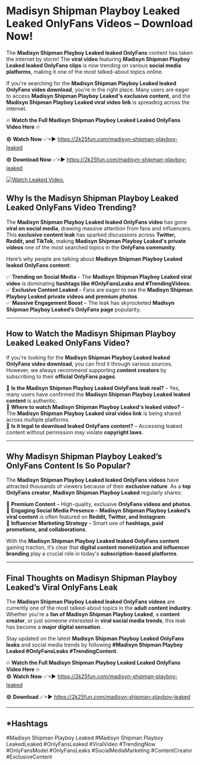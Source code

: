 # Madisyn Shipman Playboy Leaked Leaked OnlyFans Videos – Download Now!

The **Madisyn Shipman Playboy Leaked leaked OnlyFans** content has taken the internet by storm! The **viral video** featuring **Madisyn Shipman Playboy Leaked leaked OnlyFans clips** is now trending on various **social media platforms**, making it one of the most talked-about topics online.  

If you're searching for the **Madisyn Shipman Playboy Leaked leaked OnlyFans video download**, you’re in the right place. Many users are eager to access **Madisyn Shipman Playboy Leaked's exclusive content**, and the **Madisyn Shipman Playboy Leaked viral video link** is spreading across the internet.  

🔥 **Watch the Full Madisyn Shipman Playboy Leaked Leaked OnlyFans Video Here** 🔥  

🟢 **Watch Now** ✅=► https://2k25fun.com/madisyn-shipman-playboy-leaked

🟢 **Download Now** ✅=► https://2k25fun.com/madisyn-shipman-playboy-leaked

[![Watch Leaked Video.](https://miro.medium.com/v2/resize:fit:828/format:webp/1*cilzJN44JGOrTw9NJCrNHA.gif "Watch Leaked Video")](https://2k25fun.com/madisyn-shipman-playboy-leaked)

## **Why Is the Madisyn Shipman Playboy Leaked Leaked OnlyFans Video Trending?**  

The **Madisyn Shipman Playboy Leaked leaked OnlyFans video** has gone **viral on social media**, drawing massive attention from fans and influencers. This **exclusive content leak** has sparked discussions across **Twitter, Reddit, and TikTok**, making **Madisyn Shipman Playboy Leaked's private videos** one of the most searched topics in the **OnlyFans community**.  

Here’s why people are talking about **Madisyn Shipman Playboy Leaked leaked OnlyFans content**:  

✅ **Trending on Social Media** – The **Madisyn Shipman Playboy Leaked viral video** is dominating **hashtags like #OnlyFansLeaks and #TrendingVideos**.  
✅ **Exclusive Content Leaked** – Fans are eager to see the **Madisyn Shipman Playboy Leaked private videos and premium photos**.  
✅ **Massive Engagement Boost** – The leak has skyrocketed **Madisyn Shipman Playboy Leaked’s OnlyFans page** popularity.  

---

## **How to Watch the Madisyn Shipman Playboy Leaked Leaked OnlyFans Video?**  

If you're looking for the **Madisyn Shipman Playboy Leaked leaked OnlyFans video download**, you can find it through various sources. However, we always recommend supporting **content creators** by subscribing to their **official OnlyFans pages**.  

🔹 **Is the Madisyn Shipman Playboy Leaked OnlyFans leak real?** – Yes, many users have confirmed the **Madisyn Shipman Playboy Leaked leaked content** is authentic.  
🔹 **Where to watch Madisyn Shipman Playboy Leaked's leaked video?** – The **Madisyn Shipman Playboy Leaked viral video link** is being shared across multiple platforms.  
🔹 **Is it legal to download leaked OnlyFans content?** – Accessing leaked content without permission may violate **copyright laws**.  

---

## **Why Madisyn Shipman Playboy Leaked’s OnlyFans Content Is So Popular?**  

The **Madisyn Shipman Playboy Leaked leaked OnlyFans videos** have attracted thousands of viewers because of their **exclusive nature**. As a **top OnlyFans creator**, **Madisyn Shipman Playboy Leaked** regularly shares:  

📌 **Premium Content** – High-quality, exclusive **OnlyFans videos and photos**.  
📌 **Engaging Social Media Presence** – **Madisyn Shipman Playboy Leaked’s viral content** is often featured on **Reddit, Twitter, and Instagram**.  
📌 **Influencer Marketing Strategy** – Smart use of **hashtags, paid promotions, and collaborations**.  

With the **Madisyn Shipman Playboy Leaked leaked OnlyFans content** gaining traction, it’s clear that **digital content monetization and influencer branding** play a crucial role in today's **subscription-based platforms**.  

---

## **Final Thoughts on Madisyn Shipman Playboy Leaked’s Viral OnlyFans Leak**  

The **Madisyn Shipman Playboy Leaked leaked OnlyFans videos** are currently one of the most talked-about topics in the **adult content industry**. Whether you're a **fan of Madisyn Shipman Playboy Leaked**, a **content creator**, or just someone interested in **viral social media trends**, this leak has become a **major digital sensation**.  

Stay updated on the latest **Madisyn Shipman Playboy Leaked OnlyFans leaks** and social media trends by following **#Madisyn Shipman Playboy Leaked #OnlyFansLeaks #TrendingContent**.  

🔥 **Watch the Full Madisyn Shipman Playboy Leaked Leaked OnlyFans Video Here** 🔥  
🟢 **Watch Now** ✅=► https://2k25fun.com/madisyn-shipman-playboy-leaked

🟢 **Download** ✅=► https://2k25fun.com/madisyn-shipman-playboy-leaked

---

## *Hashtags
#Madisyn Shipman Playboy Leaked #Madisyn Shipman Playboy LeakedLeaked #OnlyFansLeaked #ViralVideo #TrendingNow #OnlyFansModel #OnlyFansLeaks #SocialMediaMarketing #ContentCreator #ExclusiveContent  